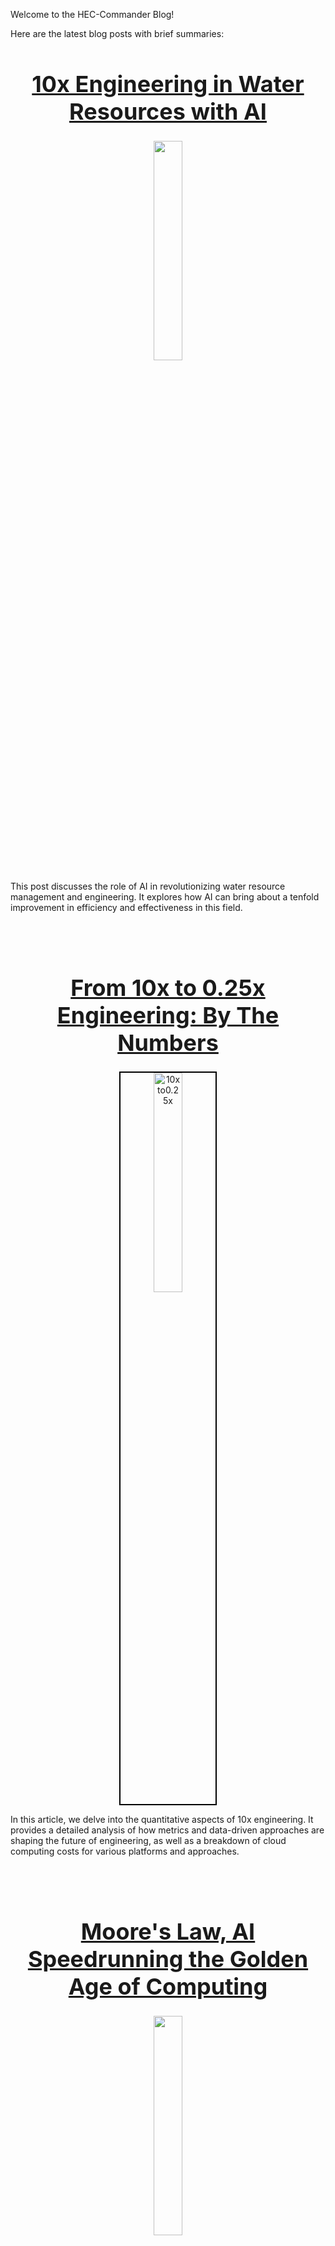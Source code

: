 Welcome to the HEC-Commander Blog! 

Here are the latest blog posts with brief summaries:  

<h1 align="center" style="font-weight:bold; font-size: 36px;"> <a href="https://github.com/billk-FM/HEC-Commander/blob/main/Blog/1.%2010x%20Engineering%20in%20Water%20Resources%20with%20AI.md">10x Engineering in Water Resources with AI</a></h1> <p align="center"> <img src="img/10xinWRE-AI-1.png" width=30%> </p>
This post discusses the role of AI in revolutionizing water resource management and engineering. It explores how AI can bring about a tenfold improvement in efficiency and effectiveness in this field.

<br></br>

<h1 align="center" style="font-weight:bold; font-size: 36px;"> <a href="https://github.com/billk-FM/HEC-Commander/blob/main/Blog/2.%2010XEngineering_By_The_Numbers.md">From 10x to 0.25x Engineering: By The Numbers</a></h1> <p align="center"> <img src="img/10xto0.25x.png" alt="10xto0.25x" style="border: 2px solid black; width: 30%;"/> </p>
In this article, we delve into the quantitative aspects of 10x engineering. It provides a detailed analysis of how metrics and data-driven approaches are shaping the future of engineering, as well as a breakdown of cloud computing costs for various platforms and approaches.

<br></br>

<h1 align="center" style="font-weight:bold; font-size: 36px;"><a href="https://github.com/billk-FM/HEC-Commander/blob/main/Blog/3._AI_Speedrunning_the_Golden_Age_of_Computing.md">Moore's Law, AI Speedrunning the Golden Age of Computing</a></h1> <p align="center"> <img src="img/MooresLawSpaceCommanders.png" width=30%> </p>
This article revisits the golden age of computing and explores the current resurgence in computational efficiency and power, driven by AI advancements and Moore's Law.

<br></br> 

<p align="center">
  <img src="img/tlab_logo.png" width="30%">
</p> 

<h1 align="center" style="font-weight:bold; font-size: 36px;"><a href="https://github.com/billk-FM/HEC-Commander/blob/main/Blog/4._Think_Like_A_Bootlegger_for_HEC-RAS_Modeling_Machines.md">Thinking like a Bootlegger: Why Your HEC-RAS Modeling Machine Should be a Hot Rod, Not a Semi-Truck</a></h1> <p align="center"> <img src="img/tlab\_logo.png" width="30%"> </p>
This article explores the fundamentals of building a Hot Rod modeling machine. Whether you want to get the fastest HEC-RAS machine possible, or you have hundreds of runs to complete, the answer might not be what the salespersons try to sell you. Before making your next capital outlay for HEC-RAS compute, give this blog a read!

<br></br>
<p align="center">
  <img src="https://github.com/billk-FM/HEC-Commander/blob/main/RAS-Commander/img/Terrain_Profiler_Logo.png" width="30%">
</p>
<h1 align="center" style="font-weight:bold; font-size: 36px;"><a href="https://github.com/billk-FM/HEC-Commander/blob/main/Blog/5._Terrain_Mod_Your_LIDAR_defined_Channels.md">Using Terrain Mods on Your LIDAR Defined Channels</a></h1>
This blog post highlights a useful tip for achieving significant performance gains in HEC-RAS models by using RASMapper's terrain modifications layer to create pilot channels in LIDAR defined channels. It also introduces a new script, Terrain Mod Profiler, to automate the process of generating terrain profiles.

<br></br>

<h1 align="center" style="font-weight:bold; font-size: 36px;"> Coming Soon:</h1>

<h1 align="center" style="font-weight:bold; font-size: 36px;"> Jupyter Notebooks: A LLM's Native Language for Code Execution</h1>

<h1 align="center" style="font-weight:bold; font-size: 36px;"> Automating Parallel HEC-RAS Execution: Command Line is All You Need</h1>

<h1 align="center" style="font-weight:bold; font-size: 36px;"> Automating HEC-HMS Execution with Jython: Jupyter Notebook Execution with Custom Parameters</h1>

<h1 align="center" style="font-weight:bold; font-size: 36px;"> Simplifying Python Notebooks Environment Setup with a Custom GPT</h1>

<h1 align="center" style="font-weight:bold; font-size: 36px;"> IDE-Based CoPilots: Novel Methods for Scripting with AI</h1>

<h1 align="center" style="font-weight:bold; font-size: 36px;"> Prompt Examples for Water Resource Engineers using HEC-RAS and HEC-HMS</h1>

<h1 align="center" style="font-weight:bold; font-size: 36px;"> Back to Basics: Optimizing 2D HEC-RAS Model Runtimes</h1>

<h1 align="center" style="font-weight:bold; font-size: 36px;"> Back to Basics: Optimizing 1D HEC-RAS Finite Volume Runtimes</h1>

<h1 align="center" style="font-weight:bold; font-size: 36px;"> Back to Basics: Optimizing Your Technology Platform for HEC-RAS Modeling</h1>



